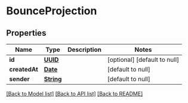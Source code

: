 # BounceProjection
## Properties

Name | Type | Description | Notes
------------ | ------------- | ------------- | -------------
**id** | [**UUID**](UUID) |  | [optional] [default to null]
**createdAt** | [**Date**](DateTime) |  | [default to null]
**sender** | [**String**](string) |  | [default to null]

[[Back to Model list]](../README#documentation-for-models) [[Back to API list]](../README#documentation-for-api-endpoints) [[Back to README]](../README)

